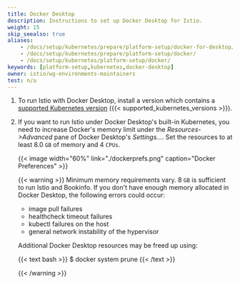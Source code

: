 ```yaml
---
title: Docker Desktop
description: Instructions to set up Docker Desktop for Istio.
weight: 15
skip_seealso: true
aliases:
    - /docs/setup/kubernetes/prepare/platform-setup/docker-for-desktop/
    - /docs/setup/kubernetes/prepare/platform-setup/docker/
    - /docs/setup/kubernetes/platform-setup/docker/
keywords: [platform-setup,kubernetes,docker-desktop]
owner: istio/wg-environments-maintainers
test: n/a
---
```


1. To run Istio with Docker Desktop, install a version which contains a [supported Kubernetes version](/docs/releases/supported-releases#support-status-of-istio-releases)
    ({{< supported_kubernetes_versions >}}).

1. If you want to run Istio under Docker Desktop's built-in Kubernetes, you need to increase Docker's memory limit
    under the *Resources->Advanced* pane of Docker Desktop's *Settings...*. Set the resources to at least 8.0 `GB` of memory and 4 `CPUs`.

    {{< image width="60%" link="./dockerprefs.png"  caption="Docker Preferences"  >}}

    {{< warning >}}
    Minimum memory requirements vary.  8 `GB` is sufficient to run
    Istio and Bookinfo.  If you don't have enough memory allocated in Docker Desktop,
    the following errors could occur:

    - image pull failures
    - healthcheck timeout failures
    - kubectl failures on the host
    - general network instability of the hypervisor

    Additional Docker Desktop resources may be freed up using:

    {{< text bash >}}
    $ docker system prune
    {{< /text >}}

    {{< /warning >}}

